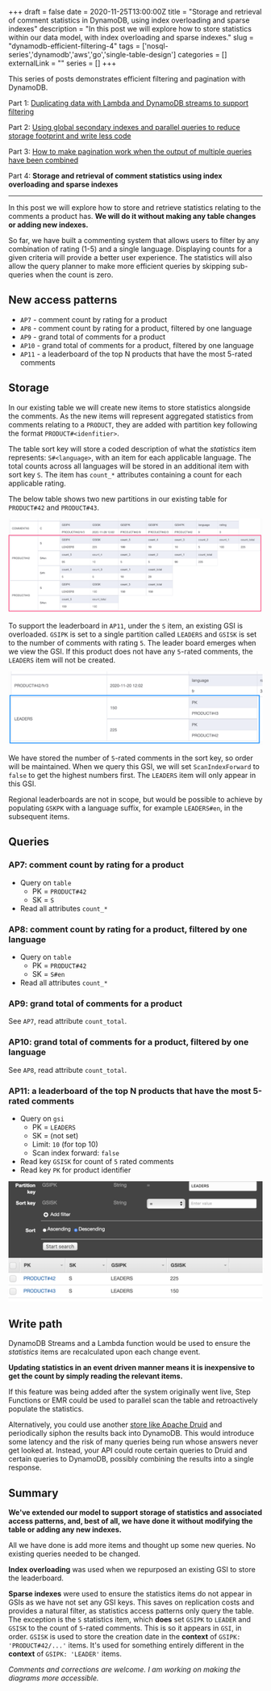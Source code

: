 +++ 
draft = false
date = 2020-11-25T13:00:00Z
title = "Storage and retrieval of comment statistics in DynamoDB, using index overloading and sparse indexes"
description = "In this post we will explore how to store statistics within our data model, with index overloading and sparse indexes."
slug = "dynamodb-efficient-filtering-4"
tags = ['nosql-series','dynamodb','aws','go','single-table-design']
categories = []
externalLink = ""
series = []
+++

This series of posts demonstrates efficient filtering and pagination with DynamoDB.

Part 1: [Duplicating data with Lambda and DynamoDB streams to support filtering](/posts/dynamodb-efficient-filtering/)

Part 2: [Using global secondary indexes and parallel queries to reduce storage footprint and write less code](/posts/dynamodb-efficient-filtering-2/)

Part 3: [How to make pagination work when the output of multiple queries have been combined](/posts/dynamodb-efficient-filtering-3/)

Part 4: **Storage and retrieval of comment statistics using index overloading and sparse indexes**

-----

In this post we will explore how to store and retrieve statistics relating to the comments a product has. **We will do it without making any table changes or adding new indexes.**

So far, we have built a commenting system that allows users to filter by any combination of rating (1-5) and a single language. Displaying counts for a given criteria will provide a better user experience. The statistics will also allow the query planner to make more efficient queries by skipping sub-queries when the count is zero.

## New access patterns

- `AP7` - comment count by rating for a product
- `AP8` - comment count by rating for a product, filtered by one language
- `AP9` - grand total of comments for a product
- `AP10` - grand total of comments for a product, filtered by one language
- `AP11` - a leaderboard of the top N products that have the most 5-rated comments

## Storage

In our existing table we will create new items to store statistics alongside the comments. As the new items will represent aggregated statistics from comments relating to a `PRODUCT`, they are added with partition key following the format `PRODUCT#<idenfitier>`. 

The table sort key will store a coded description of what the _statistics_ item represents: `S#<language>`, with an item for each applicable language. The total counts across all languages will be stored in an additional item with sort key `S`. The item has `count_*` attributes containing a count for each applicable rating.

The below table shows two new partitions in our existing table for `PRODUCT#42` and `PRODUCT#43`.

![Table partition](table.png)

To support the leaderboard in `AP11`, under the `S` item, an existing GSI is overloaded. `GSIPK` is set to a single partition called `LEADERS` and `GSISK` is set to the number of comments with rating `5`. The leader board emerges when we view the GSI. If this product does not have any `5`-rated comments, the `LEADERS` item will not be created.

![GSI](gsi.png)

We have stored the number of `5`-rated comments in the sort key, so order will be maintained. When we query this GSI, we will set `ScanIndexForward` to `false` to get the highest numbers first. The `LEADERS` item will only appear in this GSI. 

Regional leaderboards are not in scope, but would be possible to achieve by populating `GSKPK` with a language suffix, for example `LEADERS#en`, in the subsequent items.

## Queries

### AP7: comment count by rating for a product

- Query on `table`
  - PK = `PRODUCT#42`
  - SK = `S`
- Read all attributes `count_*`

### AP8: comment count by rating for a product, filtered by one language

- Query on `table`
  - PK = `PRODUCT#42`
  - SK = `S#en`
- Read all attributes `count_*`

### AP9: grand total of comments for a product

See `AP7`, read attribute `count_total`.

### AP10: grand total of comments for a product, filtered by one language

See `AP8`, read attribute `count_total`.

### AP11: a leaderboard of the top N products that have the most 5-rated comments

- Query on `gsi`
  - PK = `LEADERS`
  - SK = (not set)
  - Limit: `10` (for top 10)
  - Scan index forward: `false`
- Read key `GSISK` for count of `5` rated comments
- Read key `PK` for product identifier

![GSI query](gsiquery.png)

## Write path

DynamoDB Streams and a Lambda function would be used to ensure the _statistics_ items are recalculated upon each change event. 

**Updating statistics in an event driven manner means it is inexpensive to get the count by simply reading the relevant items.**

If this feature was being added after the system originally went live, Step Functions or EMR could be used to parallel scan the table and retroactively populate the statistics.

Alternatively, you could use another [store like Apache Druid](/posts/druid-cdc/) and periodically siphon the results back into DynamoDB. This would introduce some latency and the risk of many queries being run whose answers never get looked at. Instead, your API could route certain queries to Druid and certain queries to DynamoDB, possibly combining the results into a single response.

## Summary

**We've extended our model to support storage of statistics and associated access patterns, and, best of all, we have done it without modifying the table or adding any new indexes.** 

All we have done is add more items and thought up some new queries. No existing queries needed to be changed.

**Index overloading** was used when we repurposed an existing GSI to store the leaderboard.

**Sparse indexes** were used to ensure the statistics items do not appear in GSIs as we have not set any GSI keys. This saves on replication costs and provides a natural filter, as statistics access patterns only query the table. The exception is the `S` statistics item, which **does** set `GSIPK` to `LEADER` and `GSISK` to the count of `5`-rated comments. This is so it appears in `GSI`, in order. `GSISK` is used to store the creation date in the **context** of `GSIPK: 'PRODUCT#42/...'` items. It's used for something entirely different in the **context** of `GSIPK: 'LEADER'` items.


_Comments and corrections are welcome. I am working on making the diagrams more accessible._
